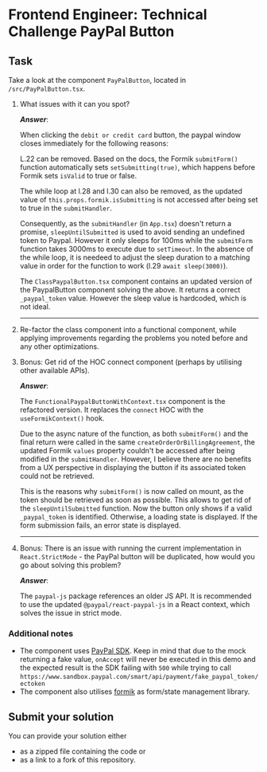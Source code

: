 # Frontend Engineer: Technical Challenge PayPal Button

## Task

Take a look at the component `PayPalButton`, located in `/src/PayPalButton.tsx`.

1. What issues with it can you spot?

   _**Answer**_:

   When clicking the `debit or credit card` button, the paypal window closes immediately for the following reasons:

   L.22 can be removed. Based on the docs, the Formik `submitForm()` function automatically sets `setSubmitting(true)`, which happens before Formik sets `isValid` to true or false.

   The while loop at l.28 and l.30 can also be removed, as the updated value of `this.props.formik.isSubmitting` is not accessed after being set to true in the `submitHandler`.

   Consequently, as the `submitHandler` (in `App.tsx`) doesn't return a promise, `sleepUntilSubmitted` is used to avoid sending an undefined token to Paypal. However it only sleeps for 100ms while the `submitForm` function takes 3000ms to execute due to `setTimeout`. In the absence of the while loop, it is needeed to adjust the sleep duration to a matching value in order for the function to work (l.29 `await sleep(3000)`).

   The `ClassPaypalButton.tsx` component contains an updated version of the PaypalButton component solving the above. It returns a correct `_paypal_token` value. However the sleep value is hardcoded, which is not ideal.

   ***

2. Re-factor the class component into a functional component, while applying improvements regarding the problems you noted before and any other optimizations.
3. Bonus: Get rid of the HOC connect component (perhaps by utilising other available APIs).

   _**Answer**_:

   The `FunctionalPaypalButtonWithContext.tsx` component is the refactored version. It replaces the `connect` HOC with the `useFormikContext()` hook.

   Due to the async nature of the function, as both `submitForm()` and the final return were called in the same `createOrderOrBillingAgreement`, the updated Formik `values` property couldn't be accessed after being modified in the `submitHandler`. However, I believe there are no benefits from a UX perspective in displaying the button if its associated token could not be retrieved.

   This is the reasons why `submitForm()` is now called on mount, as the token should be retrieved as soon as possible. This allows to get rid of the `sleepUntilSubmitted` function. Now the button only shows if a valid `_paypal_token` is identified. Otherwise, a loading state is displayed. If the form submission fails, an error state is displayed.

   ***

4. Bonus: There is an issue with running the current implementation in `React.StrictMode` - the PayPal button will be duplicated, how would you go about solving this problem?

   _**Answer**_:

   The `paypal-js` package references an older JS API. It is recommended to use the updated `@paypal/react-paypal-js` in a React context, which solves the issue in strict mode.

### Additional notes

- The component uses [PayPal SDK](https://developer.paypal.com/docs/business/javascript-sdk/javascript-sdk-reference/). Keep in mind that due to the mock returning a fake value, `onAccept` will never be executed in this demo and the expected result is the SDK failing with `500` while trying to call `https://www.sandbox.paypal.com/smart/api/payment/fake_paypal_token/ectoken`
- The component also utilises [formik](https://formik.org/) as form/state management library.

## Submit your solution

You can provide your solution either

- as a zipped file containing the code or
- as a link to a fork of this repository.
